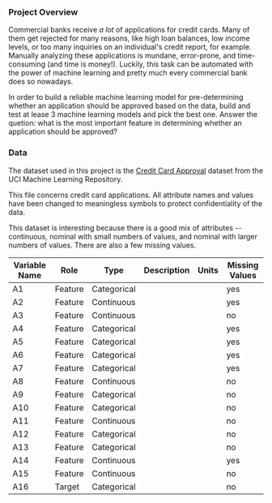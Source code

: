 ### Project Overview

<p>
Commercial banks receive <em>a lot</em> of applications for credit cards. Many of them get rejected for many reasons, like high loan balances, low income levels, or too many inquiries on an individual's credit report, for example. Manually analyzing these applications is mundane, error-prone, and time-consuming (and time is money!). Luckily, this task can be automated with the power of machine learning and pretty much every commercial bank does so nowadays.
</p>
<p>
In order to build a reliable machine learning model for pre-determining whether an application should be approved based on the data, build and test at lease 3 machine learning models and pick the best one. Answer the quetion: what is the most important feature in determining whether an application should be approved?</p>

### Data

<p>
The dataset used in this project is the <a href="http://archive.ics.uci.edu/ml/datasets/credit+approval">Credit Card Approval</a> dataset from the UCI Machine Learning Repository. 
</p>
<p>
This file concerns credit card applications.  All attribute names and values have been changed to meaningless symbols to protect confidentiality of the data.
</p>
<p>
This dataset is interesting because there is a good mix of attributes -- continuous, nominal with small numbers of values, and nominal with larger numbers of values.  There are also a few missing values.
</p>

| Variable Name | Role    | Type        | Description | Units | Missing Values |
| ------------- | ------- | ----------- | ----------- | ----- | -------------- |
| A1            | Feature | Categorical |             |       | yes            |
| A2            | Feature | Continuous  |             |       | yes            |
| A3            | Feature | Continuous  |             |       | no             |
| A4            | Feature | Categorical |             |       | yes            |
| A5            | Feature | Categorical |             |       | yes            |
| A6            | Feature | Categorical |             |       | yes            |
| A7            | Feature | Categorical |             |       | yes            |
| A8            | Feature | Continuous  |             |       | no             |
| A9            | Feature | Categorical |             |       | no             |
| A10           | Feature | Categorical |             |       | no             |
| A11           | Feature | Continuous  |             |       | no             |
| A12           | Feature | Categorical |             |       | no             |
| A13           | Feature | Categorical |             |       | no             |
| A14           | Feature | Continuous  |             |       | yes            |
| A15           | Feature | Continuous  |             |       | no             |
| A16           | Target  | Categorical |             |       | no             |
